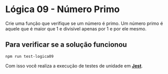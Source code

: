 # Lógica 09 - Número Primo

Crie uma função que verifique se um número é primo. Um número primo é aquele que é maior que 1 e divisível apenas por 1 e por ele mesmo.

## Para verificar se a solução funcionou

``` npm run test-logica09 ```

Com isso você realiza a execução de testes de unidade em [**Jest**](https://jestjs.io/pt-BR/).
